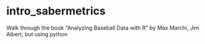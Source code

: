 # intro_sabermetrics
Walk through the book "Analyzing Baseball Data with R" by Max Marchi, Jim Albert, but using python

